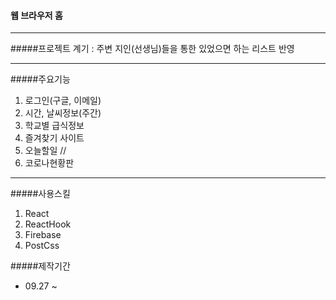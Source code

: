 #### 웹 브라우저 홈

---

#####프로젝트 계기
: 주변 지인(선생님)들을 통한 있었으면 하는 리스트 반영

---

#####주요기능

1. 로그인(구글, 이메일)
2. 시간, 날씨정보(주간)
3. 학교별 급식정보
4. 즐겨찾기 사이트
5. 오늘할일
   //
6. 코로나현황판

---

#####사용스킬

1. React
2. ReactHook
3. Firebase
4. PostCss

#####제작기간

- 09.27 ~
